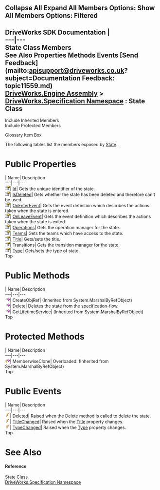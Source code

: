       

 Collapse All Expand All  Members Options: Show All  Members Options: Filtered   
---  
DriveWorks SDK Documentation  |   
---|---  
State Class Members   
See Also Properties Methods Events [Send Feedback](mailto:apisupport@driveworks.co.uk?subject=Documentation Feedback: topic11559.md)  
[DriveWorks.Engine Assembly](topic2156.md) > [DriveWorks.Specification Namespace](topic10764.md) : State Class  
---  
  
Include Inherited Members    
Include Protected Members  


Glossary Item Box

The following tables list the members exposed by [State](topic11559.md).

# Public Properties

| Name| Description  
---|---|---  
![Public Property](dotnetimages/publicProperty.gif)| [Id](topic11566.md)| Gets the unique identifier of the state.   
![Public Property](dotnetimages/publicProperty.gif)| [IsDeleted](topic11567.md)| Gets whether the state has been deleted and therefore can't be used.   
![Public Property](dotnetimages/publicProperty.gif)| [OnEnterEvent](topic11568.md)| Gets the event definition which describes the actions taken when the state is entered.   
![Public Property](dotnetimages/publicProperty.gif)| [OnLeaveEvent](topic11569.md)| Gets the event definition which describes the actions taken when the state is exited.   
![Public Property](dotnetimages/publicProperty.gif)| [Operations](topic11570.md)| Gets the operation manager for the state.   
![Public Property](dotnetimages/publicProperty.gif)| [Teams](topic11571.md)| Gets the teams which have access to the state.   
![Public Property](dotnetimages/publicProperty.gif)| [Title](topic11572.md)| Gets/sets the title.   
![Public Property](dotnetimages/publicProperty.gif)| [Transitions](topic11573.md)| Gets the transition manager for the state.   
![Public Property](dotnetimages/publicProperty.gif)| [Type](topic11574.md)| Gets/sets the type of state.   
Top

# Public Methods

| Name| Description  
---|---|---  
![Public Method](dotnetimages/publicMethod.gif)| CreateObjRef|  (Inherited from System.MarshalByRefObject)  
![Public Method](dotnetimages/publicMethod.gif)| [Delete](topic11565.md)| Deletes the state from the specification-flow.   
![Public Method](dotnetimages/publicMethod.gif)| GetLifetimeService|  (Inherited from System.MarshalByRefObject)  
Top

# Protected Methods

| Name| Description  
---|---|---  
![Protected Method](dotnetimages/protectedMethod.gif)| MemberwiseClone| Overloaded. (Inherited from System.MarshalByRefObject)  
Top

# Public Events

| Name| Description  
---|---|---  
![Public Event](dotnetimages/publicEvent.gif)| [Deleted](topic11575.md)| Raised when the [Delete](topic11565.md) method is called to delete the state.   
![Public Event](dotnetimages/publicEvent.gif)| [TitleChanged](topic11576.md)| Raised when the [Title](topic11572.md) property changes.   
![Public Event](dotnetimages/publicEvent.gif)| [TypeChanged](topic11577.md)| Raised when the [Type](topic11574.md) property changes.   
Top

# See Also

#### Reference

[State Class](topic11559.md)   
[DriveWorks.Specification Namespace](topic10764.md)


